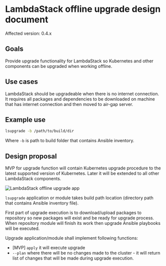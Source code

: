 # LambdaStack offline upgrade design document

Affected version: 0.4.x

## Goals

Provide upgrade functionality for LambdaStack so Kubernetes and other components can be upgraded when working offline.

## Use cases

LambdaStack should be upgradeable when there is no internet connection. It requires all packages and dependencies to be downloaded on machine that has internet connection and then moved to air-gap server.

## Example use

```bash
lsupgrade -b /path/to/build/dir
```

Where `-b` is path to build folder that contains Ansible inventory.

## Design proposal

MVP for upgrade function will contain Kubernetes upgrade procedure to the latest supported version of Kubernetes. Later it will be extended to all other LambdaStack components.

![LambdaStack offline upgrade app](lambdastack-offline-upgrade.png)

`lsupgrade` application or module takes build path location (directory path that contains Ansible inventory file).

First part of upgrade execution is to download/upload packages to repository so new packages will exist and be ready for upgrade process.
When repository module will finish its work then upgrade Ansible playbooks will be executed.

Upgrade application/module shall implement following functions:
- [MVP] `apply` it will execute upgrade
- `--plan` where there will be no changes made to the cluster - it will return list of changes that will be made during upgrade execution.
